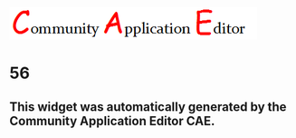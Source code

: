 ![CAE](https://github.com/PhilCAEOrg/frontendComponent-56/blob/gh-pages/img/logo.png)  

56
===================


This widget was automatically generated by the Community Application Editor CAE.  
---------------
